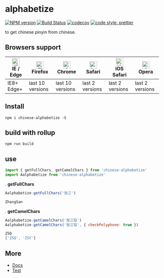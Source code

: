 # alphabetize

[![NPM version](https://img.shields.io/npm/v/alphabetize.svg?style=flat)](https://www.npmjs.com/package/alphabetize)
[![Build Status](https://travis-ci.org/Ipxxiao/alphabetize.svg?branch=master)](https://travis-ci.org/Ipxxiao/alphabetize)
[![codecov](https://codecov.io/gh/Ipxxiao/alphabetize/branch/master/graph/badge.svg)](https://codecov.io/gh/Ipxxiao/alphabetize)
[![code style: prettier](https://img.shields.io/badge/code_style-prettier-ff69b4.svg?style=flat-square)](https://github.com/prettier/prettier)

to get chinese pinyin from chinese. 

## Browsers support

| [<img src="https://raw.githubusercontent.com/alrra/browser-logos/master/src/edge/edge_48x48.png" alt="IE / Edge" width="24px" height="24px" />](http://godban.github.io/browsers-support-badges/)</br>IE / Edge | [<img src="https://raw.githubusercontent.com/alrra/browser-logos/master/src/firefox/firefox_48x48.png" alt="Firefox" width="24px" height="24px" />](http://godban.github.io/browsers-support-badges/)</br>Firefox | [<img src="https://raw.githubusercontent.com/alrra/browser-logos/master/src/chrome/chrome_48x48.png" alt="Chrome" width="24px" height="24px" />](http://godban.github.io/browsers-support-badges/)</br>Chrome | [<img src="https://raw.githubusercontent.com/alrra/browser-logos/master/src/safari/safari_48x48.png" alt="Safari" width="24px" height="24px" />](http://godban.github.io/browsers-support-badges/)</br>Safari | [<img src="https://raw.githubusercontent.com/alrra/browser-logos/master/src/safari-ios/safari-ios_48x48.png" alt="iOS Safari" width="24px" height="24px" />](http://godban.github.io/browsers-support-badges/)</br>iOS Safari | [<img src="https://raw.githubusercontent.com/alrra/browser-logos/master/src/opera/opera_48x48.png" alt="Opera" width="24px" height="24px" />](http://godban.github.io/browsers-support-badges/)</br>Opera |
| --------------------------------------------------------------------------------------------------------------------------------------------------------------------------------------------------------------- | ----------------------------------------------------------------------------------------------------------------------------------------------------------------------------------------------------------------- | ------------------------------------------------------------------------------------------------------------------------------------------------------------------------------------------------------------- | ------------------------------------------------------------------------------------------------------------------------------------------------------------------------------------------------------------- | ----------------------------------------------------------------------------------------------------------------------------------------------------------------------------------------------------------------------------- | --------------------------------------------------------------------------------------------------------------------------------------------------------------------------------------------------------- |
| IE8+ Edge+                                                                                                                                                                                                      | last 10 versions                                                                                                                                                                                                  | last 10 versions                                                                                                                                                                                              | last 2 versions                                                                                                                                                                                               | last 2 versions                                                                                                                                                                                                               | last 2 versions                                                                                                                                                                                           |

## Install

``` base
npm i chinese-alphabetize -S
```

## build with rollup

``` base
npm run build
```

## use

``` javascript
import { getFullChars, getCamelChars } from 'chinese-alphabetize'
import Aalphabetize from 'chinese-alphabetize'
```


. **getFullChars**
``` javascript
Aalphabetize.getFullChars('张三')
```

``` javascript
ZhangSan
```

. **getCamelChars**
``` javascript
Aalphabetize.getCamelChars('张三铅')
Aalphabetize.getCamelChars('张三铅', { checkPolyphone: true })
```

``` javascript
ZSQ
['ZSQ', 'ZSY']
```

## More
- [Docs](https://github.com/Ipxxiao/alphabetize/tree/master/docs)
- [Test](https://github.com/Ipxxiao/alphabetize/blob/master/__tests__/index.spec.ts)
